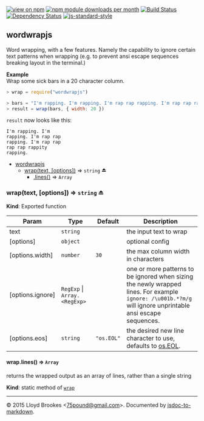[![view on npm](http://img.shields.io/npm/v/wordwrapjs.svg)](https://www.npmjs.org/package/wordwrapjs)
[![npm module downloads per month](http://img.shields.io/npm/dm/wordwrapjs.svg)](https://www.npmjs.org/package/wordwrapjs)
[![Build Status](https://travis-ci.org/75lb/wordwrapjs.svg?branch=master)](https://travis-ci.org/75lb/wordwrapjs)
[![Dependency Status](https://david-dm.org/75lb/wordwrapjs.svg)](https://david-dm.org/75lb/wordwrapjs)
[![js-standard-style](https://img.shields.io/badge/code%20style-standard-brightgreen.svg)](https://github.com/feross/standard)

<a name="module_wordwrapjs"></a>
## wordwrapjs
Word wrapping, with a few features. Namely the capability to ignore certain text patterns when wrapping (e.g. to prevent ansi escape sequences breaking layout in the terminal.)

**Example**  
Wrap some sick bars in a 20 character column.

```js
> wrap = require("wordwrapjs")

> bars = "I'm rapping. I'm rapping. I'm rap rap rapping. I'm rap rap rap rap rappity rapping."
> result = wrap(bars, { width: 20 })
```

`result` now looks like this:
```
I'm rapping. I'm
rapping. I'm rap rap
rapping. I'm rap rap
rap rap rappity
rapping.
```

* [wordwrapjs](#module_wordwrapjs)
  * [wrap(text, [options])](#exp_module_wordwrapjs--wrap) ⇒ <code>string</code> ⏏
    * [.lines()](#module_wordwrapjs--wrap.lines) ⇒ <code>Array</code>

<a name="exp_module_wordwrapjs--wrap"></a>
### wrap(text, [options]) ⇒ <code>string</code> ⏏
**Kind**: Exported function  

| Param | Type | Default | Description |
| --- | --- | --- | --- |
| text | <code>string</code> |  | the input text to wrap |
| [options] | <code>object</code> |  | optional config |
| [options.width] | <code>number</code> | <code>30</code> | the max column width in characters |
| [options.ignore] | <code>RegExp</code> &#124; <code>Array.&lt;RegExp&gt;</code> |  | one or more patterns to be ignored when sizing the newly wrapped lines. For example `ignore: /\u001b.*?m/g` will ignore unprintable ansi escape sequences. |
| [options.eos] | <code>string</code> | <code>&quot;os.EOL&quot;</code> | the desired new line character to use, defaults to [os.EOL](https://nodejs.org/api/os.html#os_os_eol). |

<a name="module_wordwrapjs--wrap.lines"></a>
#### wrap.lines() ⇒ <code>Array</code>
returns the wrapped output as an array of lines, rather than a single string

**Kind**: static method of <code>[wrap](#exp_module_wordwrapjs--wrap)</code>  

* * *

&copy; 2015 Lloyd Brookes \<75pound@gmail.com\>. Documented by [jsdoc-to-markdown](https://github.com/jsdoc2md/jsdoc-to-markdown).
